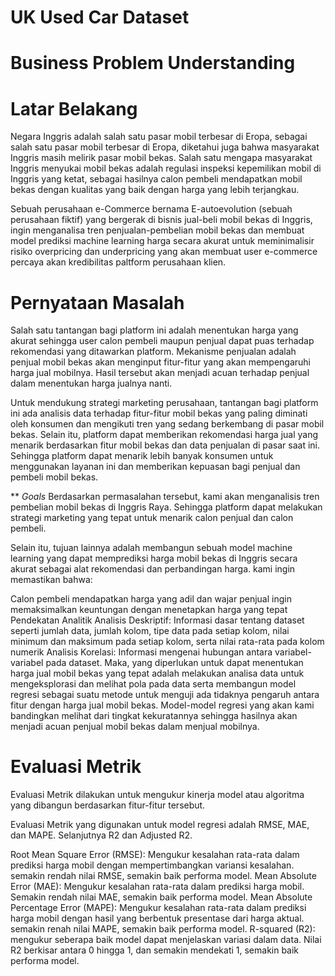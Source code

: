 # UK Used Car Dataset
# **Business Problem Understanding** 
# Latar Belakang
Negara Inggris adalah salah satu pasar mobil terbesar di Eropa, sebagai salah satu pasar mobil terbesar di Eropa, diketahui juga bahwa masyarakat Inggris masih melirik pasar mobil bekas. Salah satu mengapa masyarakat Inggris menyukai mobil bekas adalah regulasi inspeksi kepemilikan mobil di Inggris yang ketat, sebagai hasilnya calon pembeli mendapatkan mobil bekas dengan kualitas yang baik dengan harga yang lebih terjangkau.

Sebuah perusahaan e-Commerce bernama E-autoevolution (sebuah perusahaan fiktif) yang bergerak di bisnis jual-beli mobil bekas di Inggris, ingin menganalisa tren penjualan-pembelian mobil bekas dan membuat model prediksi machine learning harga secara akurat untuk meminimalisir risiko overpricing dan underpricing yang akan membuat user e-commerce percaya akan kredibilitas paltform perusahaan klien.

# Pernyataan Masalah
Salah satu tantangan bagi platform ini adalah menentukan harga yang akurat sehingga user calon pembeli maupun penjual dapat puas terhadap rekomendasi yang ditawarkan platform. Mekanisme penjualan adalah penjual mobil bekas akan menginput fitur-fitur yang akan mempengaruhi harga jual mobilnya. Hasil tersebut akan menjadi acuan terhadap penjual dalam menentukan harga jualnya nanti.

Untuk mendukung strategi marketing perusahaan, tantangan bagi platform ini ada analisis data terhadap fitur-fitur mobil bekas yang paling diminati oleh konsumen dan mengikuti tren yang sedang berkembang di pasar mobil bekas. Selain itu, platform dapat memberikan rekomendasi harga jual yang menarik berdasarkan fitur mobil bekas dan data penjualan di pasar saat ini. Sehingga platform dapat menarik lebih banyak konsumen untuk menggunakan layanan ini dan memberikan kepuasan bagi penjual dan pembeli mobil bekas.

** *Goals*
Berdasarkan permasalahan tersebut, kami akan menganalisis tren pembelian mobil bekas di Inggris Raya. Sehingga platform dapat melakukan strategi marketing yang tepat untuk menarik calon penjual dan calon pembeli.

Selain itu, tujuan lainnya adalah membangun sebuah model machine learning yang dapat memprediksi harga mobil bekas di Inggris secara akurat sebagai alat rekomendasi dan perbandingan harga. kami ingin memastikan bahwa:

Calon pembeli mendapatkan harga yang adil dan wajar
penjual ingin memaksimalkan keuntungan dengan menetapkan harga yang tepat
Pendekatan Analitik
Analisis Deskriptif: Informasi dasar tentang dataset seperti jumlah data, jumlah kolom, tipe data pada setiap kolom, nilai minimum dan maksimum pada setiap kolom, serta nilai rata-rata pada kolom numerik
Analisis Korelasi: Informasi mengenai hubungan antara variabel-variabel pada dataset.
Maka, yang diperlukan untuk dapat menentukan harga jual mobil bekas yang tepat adalah melakukan analisa data untuk mengeksplorasi dan melihat pola pada data serta membangun model regresi sebagai suatu metode untuk menguji ada tidaknya pengaruh antara fitur dengan harga jual mobil bekas. Model-model regresi yang akan kami bandingkan melihat dari tingkat kekuratannya sehingga hasilnya akan menjadi acuan penjual mobil bekas dalam menjual mobilnya.

# Evaluasi Metrik
Evaluasi Metrik dilakukan untuk mengukur kinerja model atau algoritma yang dibangun berdasarkan fitur-fitur tersebut.

Evaluasi Metrik yang digunakan untuk model regresi adalah RMSE, MAE, dan MAPE. Selanjutnya R2 dan Adjusted R2.

Root Mean Square Error (RMSE): Mengukur kesalahan rata-rata dalam prediksi harga mobil dengan mempertimbangkan variansi kesalahan. semakin rendah nilai RMSE, semakin baik performa model.
Mean Absolute Error (MAE): Mengukur kesalahan rata-rata dalam prediksi harga mobil. Semakin rendah nilai MAE, semakin baik performa model.
Mean Absolute Percentage Error (MAPE): Mengukur kesalahan rata-rata dalam prediksi harga mobil dengan hasil yang berbentuk presentase dari harga aktual. semakin renah nilai MAPE, semakin baik performa model.
R-squared (R2): mengukur seberapa baik model dapat menjelaskan variasi dalam data. Nilai R2 berkisar antara 0 hingga 1, dan semakin mendekati 1, semakin baik performa model.
